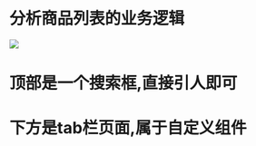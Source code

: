 # 分析商品列表的业务逻辑

![](https://ae01.alicdn.com/kf/Hf2aa2a92770e4691868736f3a8c5357ff.jpg)

# 顶部是一个搜索框,直接引人即可

# 下方是tab栏页面,属于自定义组件

